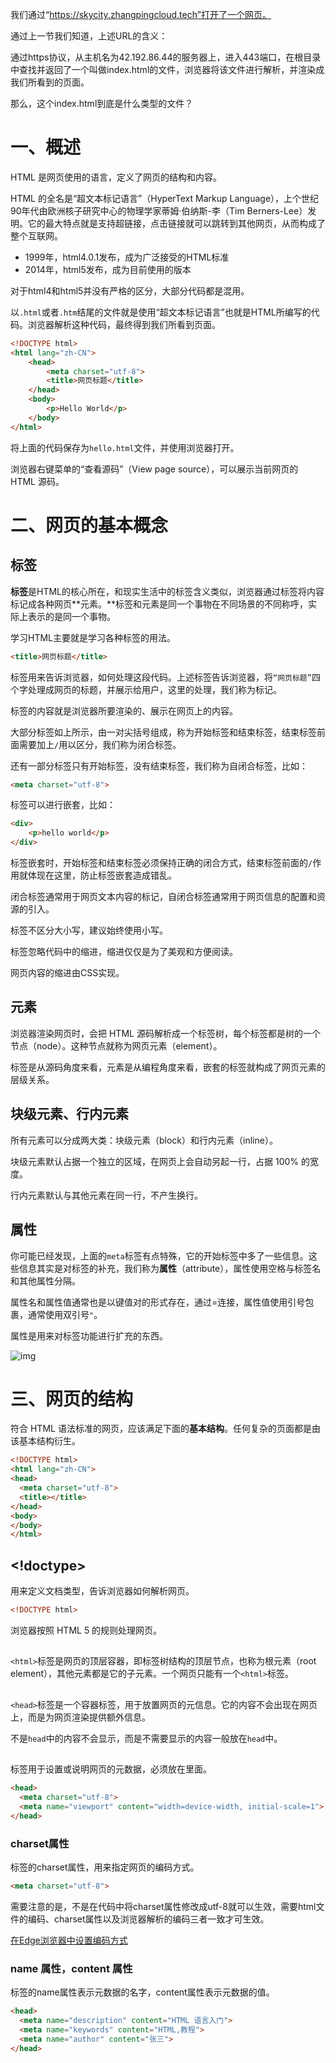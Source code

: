 我们通过“https://skycity.zhangpingcloud.tech”打开了一个网页。

通过上一节我们知道，上述URL的含义：

通过https协议，从主机名为42.192.86.44的服务器上，进入443端口，在根目录中查找并返回了一个叫做index.html的文件，浏览器将该文件进行解析，并渲染成我们所看到的页面。

那么，这个index.html到底是什么类型的文件？

# 一、概述

HTML 是网页使用的语言，定义了网页的结构和内容。

HTML 的全名是“超文本标记语言”（HyperText Markup Language），上个世纪90年代由欧洲核子研究中心的物理学家蒂姆·伯纳斯-李（Tim Berners-Lee）发明。它的最大特点就是支持超链接，点击链接就可以跳转到其他网页，从而构成了整个互联网。

- 1999年，html4.0.1发布，成为广泛接受的HTML标准
- 2014年，html5发布，成为目前使用的版本

对于html4和html5并没有严格的区分，大部分代码都是混用。

以`.html`或者`.htm`结尾的文件就是使用“超文本标记语言”也就是HTML所编写的代码。浏览器解析这种代码，最终得到我们所看到页面。

```html
<!DOCTYPE html>
<html lang="zh-CN">
	<head>
		<meta charset="utf-8">
		<title>网页标题</title>
	</head>
	<body>
		<p>Hello World</p>
	</body>
</html>
```

将上面的代码保存为`hello.html`文件，并使用浏览器打开。

浏览器右键菜单的“查看源码”（View page source），可以展示当前网页的 HTML 源码。

# 二、网页的基本概念

## 标签

**标签**是HTML的核心所在，和现实生活中的标签含义类似，浏览器通过标签将内容标记成各种网页**元素。**标签和元素是同一个事物在不同场景的不同称呼，实际上表示的是同一个事物。

学习HTML主要就是学习各种标签的用法。

```html
<title>网页标题</title>
```

标签用来告诉浏览器，如何处理这段代码。上述标签告诉浏览器，将`“网页标题”`四个字处理成网页的标题，并展示给用户，这里的处理，我们称为标记。

标签的内容就是浏览器所要渲染的、展示在网页上的内容。

大部分标签如上所示，由一对尖括号组成，称为开始标签和结束标签，结束标签前面需要加上`/`用以区分，我们称为闭合标签。

还有一部分标签只有开始标签，没有结束标签，我们称为自闭合标签，比如：

```html
<meta charset="utf-8">
```

标签可以进行嵌套，比如：

```html
<div>
	<p>hello world</p>
</div>
```

标签嵌套时，开始标签和结束标签必须保持正确的闭合方式，结束标签前面的`/`作用就体现在这里，防止标签嵌套造成错乱。

闭合标签通常用于网页文本内容的标记，自闭合标签通常用于网页信息的配置和资源的引入。

标签不区分大小写，建议始终使用小写。

标签忽略代码中的缩进，缩进仅仅是为了美观和方便阅读。

网页内容的缩进由CSS实现。

## 元素

浏览器渲染网页时，会把 HTML 源码解析成一个标签树，每个标签都是树的一个节点（node）。这种节点就称为网页元素（element）。

标签是从源码角度来看，元素是从编程角度来看，嵌套的标签就构成了网页元素的层级关系。

## 块级元素、行内元素

所有元素可以分成两大类：块级元素（block）和行内元素（inline）。

块级元素默认占据一个独立的区域，在网页上会自动另起一行，占据 100% 的宽度。

行内元素默认与其他元素在同一行，不产生换行。

## 属性

你可能已经发现，上面的`meta`标签有点特殊，它的开始标签中多了一些信息。这些信息其实是对标签的补充，我们称为**属性**（attribute），属性使用空格与标签名和其他属性分隔。

属性名和属性值通常也是以键值对的形式存在，通过=连接，属性值使用引号包裹，通常使用双引号`"`。

属性是用来对标签功能进行扩充的东西。

![img](../images/1671585353127-1051c29e-64c6-4736-aa22-91d58e5e6eee.png)

# 三、网页的结构

符合 HTML 语法标准的网页，应该满足下面的**基本结构**。任何复杂的页面都是由该基本结构衍生。

```html
<!DOCTYPE html>
<html lang="zh-CN">
<head>
  <meta charset="utf-8">
  <title></title>
</head>
<body>
</body>
</html>
```

## <!doctype>

用来定义文档类型，告诉浏览器如何解析网页。

```html
<!DOCTYPE html>
```

浏览器按照 HTML 5 的规则处理网页。

## <html>

`<html>`标签是网页的顶层容器，即标签树结构的顶层节点，也称为根元素（root element），其他元素都是它的子元素。一个网页只能有一个`<html>`标签。

## <head>

`<head>`标签是一个容器标签，用于放置网页的元信息。它的内容不会出现在网页上，而是为网页渲染提供额外信息。

不是`head`中的内容不会显示，而是不需要显示的内容一般放在`head`中。

## <meta>

<meta>标签用于设置或说明网页的元数据，必须放在<head>里面。

```html
<head>
  <meta charset="utf-8">
  <meta name="viewport" content="width=device-width, initial-scale=1">
</head>
```

### charset属性

<meta>标签的charset属性，用来指定网页的编码方式。

```html
<meta charset="utf-8">
```

需要注意的是，不是在代码中将charset属性修改成utf-8就可以生效，需要html文件的编码、charset属性以及浏览器解析的编码三者一致才可生效。

[在Edge浏览器中设置编码方式](#ahh7i)

### **name 属性，content 属性**

<meta>标签的name属性表示元数据的名字，content属性表示元数据的值。

```html
<head>
  <meta name="description" content="HTML 语言入门">
  <meta name="keywords" content="HTML,教程">
  <meta name="author" content="张三">
</head>
```

## <title>

`<title>`标签用于指定网页的标题，会显示在浏览器窗口的标题栏。

**该标签只能放置在**`**head**`**标签中。**

## <body>

`<body>`标签是一个容器标签，用于放置网页的主体内容。浏览器显示的页面内容，都放置在它的内部。

`body`和`head`是`html`唯二的子元素，所有网页的元素都应该放在`body`中。

# 四、空格与换行

标签内容的头部和尾部的空格，一律忽略不计。

标签内容里面的多个连续空格（包含制表符`\t`），会被浏览器合并成一个。

浏览器还会将文本里面的换行符（`\n`）和回车符（`\r`），替换成空格。

***编辑器中的空格应当仅用在单词之间的分离，如果需要设置元素之间的距离或者换行效果，应当使用换行标签、段落标签或者css样式。***

# 五、注释

HTML 代码可以包含注释，浏览器会自动忽略注释。注释以`<!--`开头，以`-->`结尾，下面就是一个注释的例子。

```html
<!--
	这一部分内容，讲的是html的基本结构，以及meta标签的简单使用
-->
```

注释可以是多行的，浏览器会将注释部分原封不动放在代码中，不会渲染成隐藏的元素。

注释对理解代码，熟悉代码功能有很大帮助，建议始终给代码添加合理的注释。
